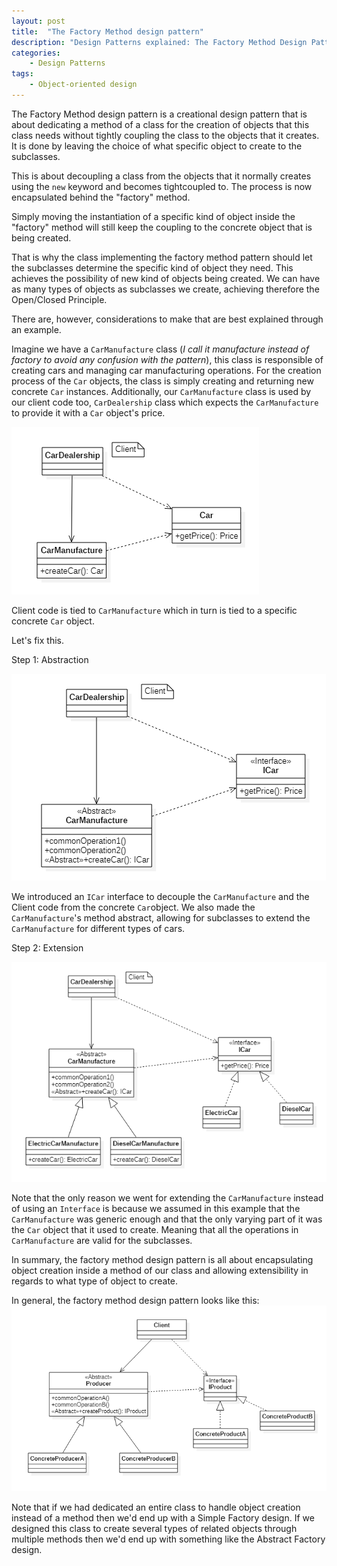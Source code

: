 ```yaml
---
layout: post
title:  "The Factory Method design pattern"
description: "Design Patterns explained: The Factory Method Design Pattern, with example code and diagrams"
categories: 
    - Design Patterns
tags:
    - Object-oriented design
---
```



The Factory Method design pattern is a creational design pattern that is about dedicating a method of a class for the creation of  objects that this class needs without tightly coupling the class to the objects that it creates. It is done by leaving the choice of what specific object to create to the subclasses.

This is about decoupling a class from the objects that it normally creates using the `new` keyword and becomes tightcoupled to. The process is now encapsulated behind the "factory" method. 

Simply moving the instantiation of a specific kind of object inside the "factory" method will still keep the coupling to the concrete object that is being created.

That is why the class implementing the factory method pattern should let the subclasses determine the specific kind of object they need. This achieves the possibility of new kind of objects being created. We can have as many types of objects as subclasses we create, achieving therefore the Open/Closed Principle.

There are, however, considerations to make that are best explained through an example.

Imagine we have a `CarManufacture` class (*I call it manufacture instead of factory to avoid any confusion with the pattern*), this class is responsible of creating cars and managing car manufacturing operations.
For the creation process of the `Car` objects, the class is simply creating and returning new concrete `Car` instances. 
Additionally, our `CarManufacture` class is used by our client code too, `CarDealership` class which expects the `CarManufacture` to provide it with a `Car` object's price.

![Diagram 1](/images/blog/design-patterns-factory-method/design_patterns_factory_method_diagram_1.png)

Client code is tied to `CarManufacture` which in turn is tied to a specific concrete `Car` object.

Let's fix this.

Step 1: Abstraction

![Diagram 2](/images/blog/design-patterns-factory-method/design_patterns_factory_method_diagram_2.png)

We introduced an `ICar` interface to decouple the `CarManufacture` and the Client code from the concrete `Car`object. We also made the `CarManufacture`'s method abstract, allowing for subclasses to extend the `CarManufacture` for different types of cars.

Step 2: Extension

![Diagram 3](/images/blog/design-patterns-factory-method/design_patterns_factory_method_diagram_3.png)

Note that the only reason we went for extending the `CarManufacture` instead of using an `Interface` is because we assumed in this example that the `CarManufacture` was generic enough and that the only varying part of it was the `Car` object that it used to create. Meaning that all the operations in `CarManufacture` are valid for the subclasses.

In summary, the factory method design pattern is all about encapsulating object creation inside a method of our class and allowing extensibility in regards to what type of object to create. 

In general, the factory method design pattern looks like this:
![Diagram 4](/images/blog/design-patterns-factory-method/design_patterns_factory_method_diagram_4.png)


Note that if we had dedicated an entire class to handle object creation instead of a method then we'd end up with a Simple Factory design. If we designed this class to create several types of related objects through multiple methods then we'd end up with something like the Abstract Factory design.



